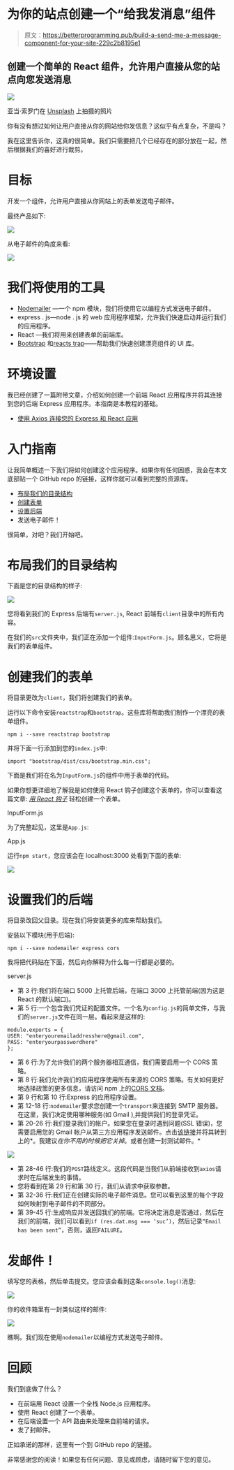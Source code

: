 # 为你的站点创建一个“给我发消息”组件

> 原文：<https://betterprogramming.pub/build-a-send-me-a-message-component-for-your-site-229c2b8195e1>

## 创建一个简单的 React 组件，允许用户直接从您的站点向您发送消息

![](img/bdea7572f870363864034e7fc9ab27ab.png)

亚当·索罗门在 [Unsplash](https://unsplash.com/s/photos/hello?utm_source=unsplash&utm_medium=referral&utm_content=creditCopyText) 上拍摄的照片

你有没有想过如何让用户直接从你的网站给你发信息？这似乎有点复杂，不是吗？

我在这里告诉你，这真的很简单。我们只需要把几个已经存在的部分放在一起，然后根据我们的喜好进行裁剪。

# 目标

开发一个组件，允许用户直接从你网站上的表单发送电子邮件。

最终产品如下:

![](img/a1da37fb1327adce8a19ffdc374f22b5.png)

从电子邮件的角度来看:

![](img/839b02f10c7970bdcb5347ae0e4cca56.png)

# 我们将使用的工具

*   [Nodemailer](https://nodemailer.com/) —一个 npm 模块，我们将使用它以编程方式发送电子邮件。
*   express . js—node . js 的 web 应用程序框架，允许我们快速启动并运行我们的应用程序。
*   React —我们将用来创建表单的前端库。
*   [Bootstrap](https://getbootstrap.com/) 和[reacts trap](https://reactstrap.github.io/)——帮助我们快速创建漂亮组件的 UI 库。

# 环境设置

我已经创建了一篇附带文章，介绍如何创建一个前端 React 应用程序并将其连接到您的后端 Express 应用程序。本指南是本教程的基础。

*   [使用 Axios 连接您的 Express 和 React 应用](https://medium.com/@ryangleason82/connect-your-express-and-react-applications-using-axios-c35723b6d667)

# 入门指南

让我简单概述一下我们将如何创建这个应用程序。如果你有任何困惑，我会在本文底部贴一个 GitHub repo 的链接，这样你就可以看到完整的资源库。

*   [布局我们的目录结构](#e80c)
*   [创建表单](#1ed2)
*   [设置后端](#3924)
*   发送电子邮件！

很简单，对吧？我们开始吧。

# 布局我们的目录结构

下面是您的目录结构的样子:

![](img/cfce9abda8b7daa563c57d24fa0edfef.png)

您将看到我们的 Express 后端有`server.js`, React 前端有`client`目录中的所有内容。

在我们的`src`文件夹中，我们正在添加一个组件:`InputForm.js`。顾名思义，它将是我们的表单组件。

# 创建我们的表单

将目录更改为`client`，我们将创建我们的表单。

运行以下命令安装`reactstrap`和`bootstrap`。这些库将帮助我们制作一个漂亮的表单组件。

```
npm i --save reactstrap bootstrap
```

并将下面一行添加到您的`index.js`中:

```
import "bootstrap/dist/css/bootstrap.min.css";
```

下面是我们将在名为`InputForm.js`的组件中用于表单的代码。

如果你想更详细地了解我是如何使用 React 钩子创建这个表单的，你可以查看这篇文章: [*用 React 钩子*](https://medium.com/better-programming/easily-create-a-form-with-react-hooks-1cab17e2be0d) 轻松创建一个表单。

InputForm.js

为了完整起见，这里是`App.js`:

App.js

运行`npm start`，您应该会在 localhost:3000 处看到下面的表单:

![](img/2caa8465ba7fdd15cdbcf730f51b7478.png)

# 设置我们的后端

将目录改回父目录。现在我们将安装更多的库来帮助我们。

安装以下模块(用于后端):

```
npm i --save nodemailer express cors
```

我将把代码贴在下面，然后向你解释为什么每一行都是必要的。

server.js

*   第 3 行:我们将在端口 5000 上托管后端，在端口 3000 上托管前端(因为这是 React 的默认端口)。
*   第 5 行:一个包含我们凭证的配置文件。一个名为`config.js`的简单文件，与我们的`server.js`文件在同一层。看起来是这样的:

```
module.exports = {
USER: "enteryouremailaddresshere@gmail.com",
PASS: "enteryourpasswordhere"
};
```

*   第 6 行:为了允许我们的两个服务器相互通信，我们需要启用一个 CORS 策略。
*   第 8 行:我们允许我们的应用程序使用所有来源的 CORS 策略。有关如何更好地选择政策的更多信息，请访问 npm 上的[CORS 文档](https://www.npmjs.com/package/cors)。
*   第 9 行和第 10 行:Express 的应用程序设置。
*   第 12-18 行:`nodemailer`要求您创建一个`transport`来连接到 SMTP 服务器。在这里，我们决定使用哪种服务(如 Gmail ),并提供我们的登录凭证。
*   第 20-26 行:我们登录我们的帐户。如果您在登录时遇到问题(SSL 错误)，您需要启用您的 Gmail 帐户从第三方应用程序发送邮件。点击[该链接](https://myaccount.google.com/lesssecureapps)并将其转到上的*。我建议*在你不用的时候把它关掉*。或者创建一封测试邮件。*

![](img/f3c32ec6955e986eb0b6c1fd8c36970b.png)

*   第 28-46 行:我们的`POST`路线定义。这段代码是当我们从前端接收到`axios`请求时在后端发生的事情。
*   您将看到在第 29 行和第 30 行，我们从请求中获取参数。
*   第 32-36 行:我们正在创建实际的电子邮件消息。您可以看到这里的每个字段如何映射到电子邮件的不同部分。
*   第 39-45 行:生成响应并发送回我们的前端。它将决定消息是否通过，然后在我们的前端，我们可以看到`if (res.dat.msg === ‘suc’)`，然后记录`“Email has been sent”`，否则，返回`FAILURE`。

# 发邮件！

填写您的表格，然后单击提交。您应该会看到这条`console.log()`消息:

![](img/fa31c717638a93aa74f5bd996ff65575.png)

你的收件箱里有一封类似这样的邮件:

![](img/839b02f10c7970bdcb5347ae0e4cca56.png)

瞧啊。我们现在使用`nodemailer`以编程方式发送电子邮件。

# 回顾

我们到底做了什么？

*   在前端用 React 设置一个全栈 Node.js 应用程序。
*   使用 React 创建了一个表单。
*   在后端设置一个 API 路由来处理来自前端的请求。
*   发了封邮件。

正如承诺的那样，这里有一个到 GitHub repo 的链接。

非常感谢您的阅读！如果您有任何问题、意见或顾虑，请随时留下您的意见。